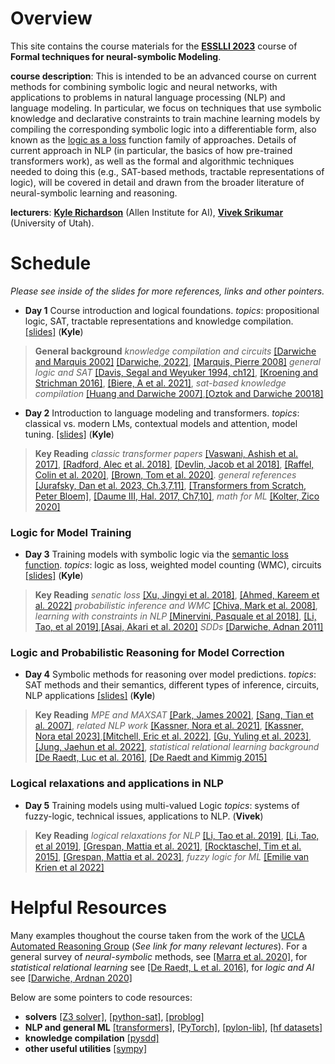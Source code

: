 Overview
==========
This site contains the course materials for  the [**ESSLLI 2023**](https://2023.esslli.eu/courses-workshops-accepted/course-information.html#1) course of **Formal techniques for neural-symbolic Modeling**. 

**course description**: This is intended to be an advanced course on current methods for combining symbolic logic and neural networks, with applications to problems in natural language processing (NLP) and language modeling. In particular, we focus on techniques that use symbolic knowledge and declarative constraints to train machine learning models by compiling the corresponding symbolic logic into a differentiable form, also known as the [logic as a loss](https://arxiv.org/abs/2108.11451) function family of approaches. Details of current approach in NLP (in particular, the basics of how pre-trained transformers work), as well as the formal and algorithmic techniques needed to doing this (e.g., SAT-based methods, tractable representations of logic), will be covered in detail and drawn from the broader literature of neural-symbolic learning and reasoning.

**lecturers**:  [**Kyle Richardson**](https://www.krichardson.me/) (Allen Institute for AI), [**Vivek Srikumar**](https://svivek.com/) (University of Utah). 

Schedule
==========

*Please see inside of the slides for more references, links and other pointers.* 

- **Day 1** Course introduction and logical foundations. *topics*: propositional logic, SAT, tractable representations and knowledge compilation. [[slides]](https://github.com/yakazimir/esslli_neural_symbolic/blob/main/slides/lecture1.pdf) (**Kyle**)
> **General background** *knowledge compilation and circuits* [[Darwiche and Marquis 2002]](https://www.jair.org/index.php/jair/article/view/10311) [[Darwiche, 2022]](https://arxiv.org/abs/2202.02942), [[Marquis, Pierre 2008]](https://www.cril.univ-artois.fr/~marquis/tutorialNotes-ECAI08-PMarquis.pdf) *general logic and SAT* [[Davis, Segal and Weyuker 1994, ch12]](https://www.lsm.cic.ipn.mx/wp-content/uploads/2019/11/Computability-Complexity-and-Languages-Fundamentals-of-Theoretical-Computer-Science.pdf), [[Kroening and Strichman 2016]](https://www.dcc.fc.up.pt/~nam/resources/VP22/Kroening-and-Strichman---2016---Decision-Procedures.pdf), [[Biere, A et al. 2021]](https://www.iospress.com/catalog/books/handbook-of-satisfiability-2), *sat-based knowledge compilation* [[Huang and Darwiche 2007]](https://www.jair.org/index.php/jair/article/view/10502),[[Oztok and Darwiche 20018]](https://www.jair.org/index.php/jair/article/view/11201) 

- **Day 2** Introduction to language modeling and transformers. *topics*: classical vs. modern LMs, contextual models and attention, model tuning. [[slides]](https://github.com/yakazimir/esslli_neural_symbolic/blob/main/slides/lecture2.pdf) (**Kyle**)
> **Key Reading** *classic transformer papers* [[Vaswani, Ashish et al. 2017]](https://proceedings.neurips.cc/paper_files/paper/2017/hash/3f5ee243547dee91fbd053c1c4a845aa-Abstract.html), [[Radford, Alec et al. 2018]](https://www.mikecaptain.com/resources/pdf/GPT-1.pdf), [[Devlin, Jacob et al 2018]](https://arxiv.org/abs/1810.04805), [[Raffel, Colin et al. 2020]](https://www.jmlr.org/papers/volume21/20-074/20-074.pdf), [[Brown, Tom et al. 2020]](https://proceedings.neurips.cc/paper_files/paper/2020/hash/1457c0d6bfcb4967418bfb8ac142f64a-Abstract.html?utm_medium=email&utm_source=transaction). *general references* [[Jurafsky, Dan et al. 2023, Ch.3,7,11]](https://web.stanford.edu/~jurafsky/slp3/), [[Transformers from Scratch, Peter Bloem]](https://peterbloem.nl/blog/transformers), [[Daume III, Hal. 2017, Ch7,10]](http://ciml.info/), *math for ML* [[Kolter, Zico 2020]](https://cs229.stanford.edu/summer2020/cs229-linalg.pdf)

### Logic for Model Training

- **Day 3** Training models with symbolic logic via the [semantic loss function](https://proceedings.mlr.press/v80/xu18h.html). *topics*: logic as loss, weighted model counting (WMC), circuits [[slides]](https://github.com/yakazimir/esslli_neural_symbolic/blob/main/slides/lecture3.pdf) (**Kyle**)
> **Key Reading** *senatic loss* [[Xu, Jingyi et al. 2018]](https://proceedings.mlr.press/v80/xu18h.html), [[Ahmed, Kareem et al. 2022]](https://arxiv.org/abs/2201.11250) *probabilistic inference and WMC* [[Chiva, Mark et al. 2008]](https://www.sciencedirect.com/science/article/pii/S0004370207001889), *learning with constraints in NLP* [[Minervini, Pasquale et al 2018]](https://arxiv.org/abs/1808.08609), [[Li, Tao, et al 2019]](https://arxiv.org/abs/1909.00126),[[Asai, Akari et al. 2020]](https://arxiv.org/abs/2004.10157) *SDDs* [[Darwiche, Adnan 2011]](https://ai.dmi.unibas.ch/research/reading_group/darwiche-ijcai2011.pdf) 

### Logic and Probabilistic Reasoning for Model Correction

- **Day 4**  Symbolic methods for reasoning over model predictions. *topics*: SAT methods and their semantics, different types of inference, circuits, NLP applications [[slides]](https://github.com/yakazimir/esslli_neural_symbolic/blob/main/slides/lecture4.pdf) (**Kyle**)
> **Key Reading** *MPE and MAXSAT* [[Park, James 2002]](https://cdn.aaai.org/AAAI/2002/AAAI02-102.pdf), [[Sang, Tian et al. 2007]](https://henrykautz.com/papers/ijcai07-mpe-maxsat.pdf), *related NLP work* [[Kassner, Nora et al. 2021]](https://arxiv.org/abs/2109.14723), [[Kassner, Nora etal 2023]](https://arxiv.org/abs/2305.14250),[[Mitchell, Eric et al. 2022]](https://arxiv.org/abs/2211.11875), [[Gu, Yuling et al. 2023]](https://arxiv.org/abs/2212.10029), [[Jung, Jaehun et al. 2022]](https://arxiv.org/abs/2205.11822), *statistical relational learning background* [[De Raedt, Luc et al. 2016]](https://link.springer.com/book/10.1007/978-3-031-01574-8), [[De Raedt and Kimmig 2015]](https://link.springer.com/article/10.1007/s10994-015-5494-z)

### Logical relaxations and applications in NLP

- **Day 5** Training models using multi-valued Logic *topics*: systems of fuzzy-logic, technical issues, applications to NLP. (**Vivek**)
> **Key Reading** *logical relaxations for NLP* [[Li, Tao et al. 2019]](https://arxiv.org/abs/1906.06298), [[Li, Tao, et al 2019]](https://arxiv.org/abs/1909.00126), [[Grespan, Mattia et al. 2021]](https://arxiv.org/abs/2107.13646), [[Rocktaschel, Tim et al. 2015]](https://aclanthology.org/N15-1118.pdf), [[Grespan, Mattia et al. 2023]](https://aclanthology.org/2023.acl-long.654/), *fuzzy logic for ML* [[Emilie van Krien et al 2022]](https://www.sciencedirect.com/science/article/pii/S0004370221001533)

Helpful Resources 
==========

Many examples thoughout the course taken from the work of the [UCLA Automated Reasoning Group](https://www.youtube.com/@UCLA.Reasoning) (*See link for many relevant lectures*). For a general survey of *neural-symbolic* methods, see [[Marra et al. 2020]](https://arxiv.org/abs/2108.11451), for *statistical relational learning* see [[De Raedt, L et al. 2016]](https://link.springer.com/book/10.1007/978-3-031-01574-8), for *logic and AI* see [[Darwiche, Ardnan 2020]](https://dl.acm.org/doi/abs/10.1145/3375395.3389131)

Below are some pointers to code resources: 
- **solvers** [[Z3 solver]](https://github.com/Z3Prover/z3), [[python-sat]](https://pysathq.github.io/), [[problog]](https://github.com/ML-KULeuven/problog)
- **NLP and general ML** [[transformers]](https://github.com/huggingface/transformers), [[PyTorch]](https://pytorch.org/), [[pylon-lib]](https://github.com/pylon-lib/pylon), [[hf datasets]](https://huggingface.co/docs/datasets/index)
- **knowledge compilation** [[pysdd]](https://github.com/wannesm/PySDD) 
- **other useful utilities** [[sympy]](https://www.sympy.org/en/index.html)
